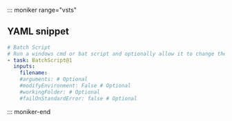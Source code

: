 ::: moniker range="vsts"

## YAML snippet

```YAML
# Batch Script
# Run a windows cmd or bat script and optionally allow it to change the environment
- task: BatchScript@1
  inputs:
    filename: 
    #arguments: # Optional
    #modifyEnvironment: False # Optional
    #workingFolder: # Optional
    #failOnStandardError: false # Optional
```

::: moniker-end